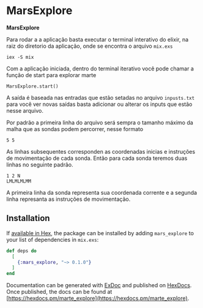 # MarsExplore

**MarsExplore**

Para rodar a a aplicação basta executar o terminal interativo do elixir, na raiz do diretorio da aplicação, onde se encontra o arquivo ```mix.exs```

```
iex -S mix
```

Com a aplicação iniciada, dentro do terminal iterativo você pode chamar a função de start para explorar marte

```
MarsExplore.start()
```

A saída é baseada nas entradas que estão setadas no arquivo ``` inpusts.txt ``` para você ver novas saídas basta adicionar ou alterar os inputs que estão nesse arquivo. 

Por padrão a primeira linha do arquivo será sempra o tamanho máximo da malha que as sondas podem percorrer, nesse formato

```
5 5
```

As linhas subsequentes corresponden as coordenadas inicias e instruções de movimentação de cada sonda. Então para cada sonda teremos duas linhas no seguinte padrão.

```
1 2 N
LMLMLMLMM
```

A primeira linha da sonda representa sua coordenada corrente e a segunda linha represanta as instruções de movimentação.

## Installation

If [available in Hex](https://hex.pm/docs/publish), the package can be installed
by adding `mars_explore` to your list of dependencies in `mix.exs`:

```elixir
def deps do
  [
    {:mars_explore, "~> 0.1.0"}
  ]
end
```

Documentation can be generated with [ExDoc](https://github.com/elixir-lang/ex_doc)
and published on [HexDocs](https://hexdocs.pm). Once published, the docs can
be found at [https://hexdocs.pm/marte_explore](https://hexdocs.pm/marte_explore).
